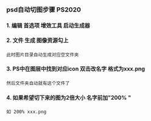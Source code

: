 ### psd自动切图步骤 PS2020



#### 1. 编辑 首选项 增效工具 启动生成器



#### 2. 文件 生成 图像资源勾上

```
此时图片目录自动生成对应空文件夹
```



#### 3. PS中在图层中找到对应icon 双击改名字 格式为xxx.png 

```
然后文件夹自动就有这个文件了
```



#### 4. 如果希望切下来的图为2倍大小 名字前加"200% " 

```
如 200% xxx.png
```

